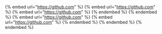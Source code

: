 {% embed url="https://github.com" %}
{% embed url="https://github.com" %}
{% embed url="https://github.com" %}
{% endembed %}
{% endembed %}
{% embed url="https://github.com" %}
{% embed url="https://github.com" %}
{% endembed %}
{% endembed %}
{% endembed %}
